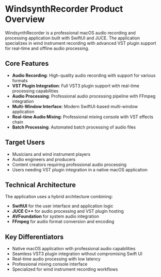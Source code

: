 # WindsynthRecorder Product Overview

WindsynthRecorder is a professional macOS audio recording and processing application built with SwiftUI and JUCE. The application specializes in wind instrument recording with advanced VST plugin support for real-time and offline audio processing.

## Core Features

- **Audio Recording**: High-quality audio recording with support for various formats
- **VST Plugin Integration**: Full VST3 plugin support with real-time processing capabilities
- **Audio Processing**: Professional audio processing pipeline with FFmpeg integration
- **Multi-Window Interface**: Modern SwiftUI-based multi-window application
- **Real-time Audio Mixing**: Professional mixing console with VST effects chain
- **Batch Processing**: Automated batch processing of audio files

## Target Users

- Musicians and wind instrument players
- Audio engineers and producers
- Content creators requiring professional audio processing
- Users needing VST plugin integration in a native macOS application

## Technical Architecture

The application uses a hybrid architecture combining:
- **SwiftUI** for the user interface and application logic
- **JUCE C++** for audio processing and VST plugin hosting
- **AVFoundation** for system audio integration
- **FFmpeg** for audio format conversion and encoding

## Key Differentiators

- Native macOS application with professional audio capabilities
- Seamless VST3 plugin integration without compromising Swift UI
- Real-time audio processing with low latency
- Professional mixing console interface
- Specialized for wind instrument recording workflows
